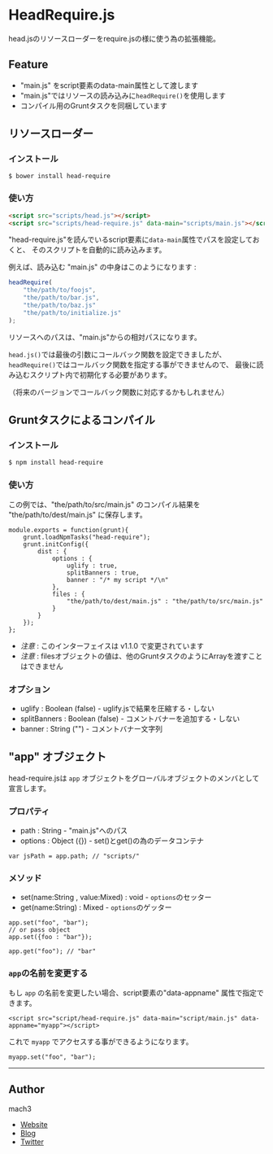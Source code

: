 
# HeadRequire.js


head.jsのリソースローダーをrequire.jsの様に使う為の拡張機能。

## Feature

- "main.js" をscript要素のdata-main属性として渡します
- "main.js"ではリソースの読み込みに`headRequire()`を使用します
- コンパイル用のGruntタスクを同梱しています

## リソースローダー

### インストール

```
$ bower install head-require
```


### 使い方

```html
<script src="scripts/head.js"></script>
<script src="scripts/head-require.js" data-main="scripts/main.js"></script>
```

"head-require.js"を読んでいるscript要素に`data-main`属性でパスを設定しておくと、
そのスクリプトを自動的に読み込みます。

例えば、読み込む "main.js" の中身はこのようになります :

```javascript
headRequire(
	"the/path/to/foojs",
	"the/path/to/bar.js",
	"the/path/to/baz.js"
	"the/path/to/initialize.js"
);
```

リソースへのパスは、"main.js"からの相対パスになります。

`head.js()`では最後の引数にコールバック関数を設定できましたが、
`headRequire()`ではコールバック関数を指定する事ができませんので、
最後に読み込むスクリプト内で初期化する必要があります。

（将来のバージョンでコールバック関数に対応するかもしれません）


## Gruntタスクによるコンパイル

### インストール

```bash
$ npm install head-require
```

### 使い方

この例では、"the/path/to/src/main.js" のコンパイル結果を "the/path/to/dest/main.js" に保存します。

```
module.exports = function(grunt){
	grunt.loadNpmTasks("head-require");
	grunt.initConfig({
		dist : {
			options : {
				uglify : true,
				splitBanners : true,
				banner : "/* my script */\n"
			},
			files : {
				"the/path/to/dest/main.js" : "the/path/to/src/main.js"
			}
		}
	});
};
```

- *注意* : このインターフェイスは v1.1.0 で変更されています
- *注意* : filesオブジェクトの値は、他のGruntタスクのようにArrayを渡すことはできません

### オプション

- uglify : Boolean (false) - uglify.jsで結果を圧縮する・しない
- splitBanners : Boolean (false) - コメントバナーを追加する・しない
- banner : String ("") - コメントバナー文字列


## "app" オブジェクト

head-require.jsは `app` オブジェクトをグローバルオブジェクトのメンバとして宣言します。

### プロパティ

- path : String - "main.js"へのパス
- options : Object ({}) - set()とget()の為のデータコンテナ

```
var jsPath = app.path; // "scripts/"
```

### メソッド

- set(name:String , value:Mixed) : void - `options`のセッター
- get(name:String) : Mixed - `options`のゲッター

```
app.set("foo", "bar");
// or pass object
app.set({foo : "bar"});

app.get("foo"); // "bar"
```

### `app`の名前を変更する

もし `app` の名前を変更したい場合、script要素の"data-appname" 属性で指定できます。

```
<script src="script/head-require.js" data-main="script/main.js" data-appname="myapp"></script>
```

これで `myapp` でアクセスする事ができるようになります。

```
myapp.set("foo", "bar");
```

-----

## Author

mach3

- [Website](http://www.mach3.jp)
- [Blog](http://blog.mach3.jp)
- [Twitter](http://twitter.com/mach3ss)
